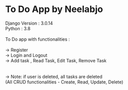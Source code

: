# To Do App by Neelabjo

Django Version : 3.0.14 \
Python : 3.8 \
\
To Do app with functionalities : \
\
-> Register \
-> Login and Logout \
-> Add task , Read Task, Edit Task, Remove Task \
\
\
-> Note: if user is deleted, all tasks are deleted \
(All CRUD functionalities - Create, Read, Update, Delete)
